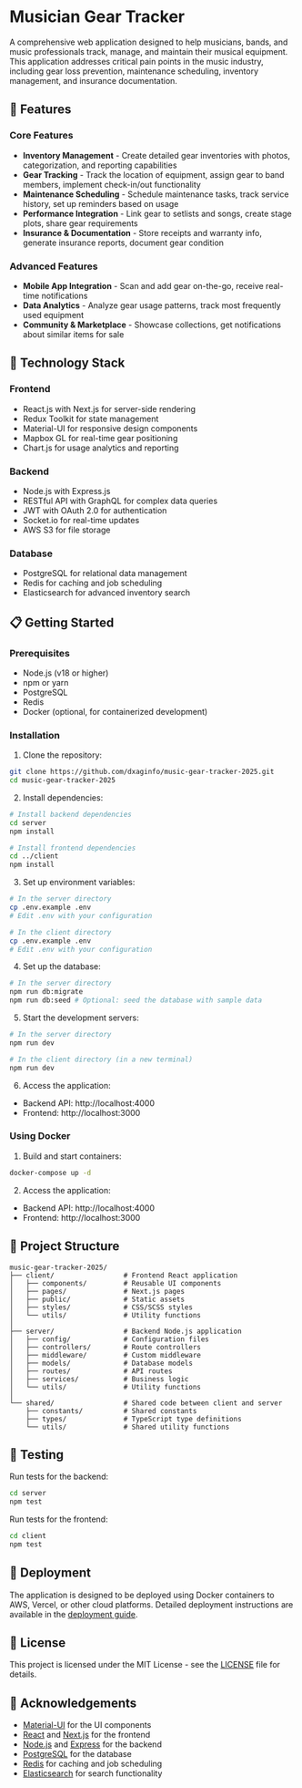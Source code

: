 # Musician Gear Tracker

A comprehensive web application designed to help musicians, bands, and music professionals track, manage, and maintain their musical equipment. This application addresses critical pain points in the music industry, including gear loss prevention, maintenance scheduling, inventory management, and insurance documentation.

## 🎸 Features

### Core Features

- **Inventory Management** - Create detailed gear inventories with photos, categorization, and reporting capabilities
- **Gear Tracking** - Track the location of equipment, assign gear to band members, implement check-in/out functionality
- **Maintenance Scheduling** - Schedule maintenance tasks, track service history, set up reminders based on usage
- **Performance Integration** - Link gear to setlists and songs, create stage plots, share gear requirements
- **Insurance & Documentation** - Store receipts and warranty info, generate insurance reports, document gear condition

### Advanced Features

- **Mobile App Integration** - Scan and add gear on-the-go, receive real-time notifications
- **Data Analytics** - Analyze gear usage patterns, track most frequently used equipment
- **Community & Marketplace** - Showcase collections, get notifications about similar items for sale

## 🚀 Technology Stack

### Frontend
- React.js with Next.js for server-side rendering
- Redux Toolkit for state management
- Material-UI for responsive design components
- Mapbox GL for real-time gear positioning
- Chart.js for usage analytics and reporting

### Backend
- Node.js with Express.js
- RESTful API with GraphQL for complex data queries
- JWT with OAuth 2.0 for authentication
- Socket.io for real-time updates
- AWS S3 for file storage

### Database
- PostgreSQL for relational data management
- Redis for caching and job scheduling
- Elasticsearch for advanced inventory search

## 📋 Getting Started

### Prerequisites

- Node.js (v18 or higher)
- npm or yarn
- PostgreSQL
- Redis
- Docker (optional, for containerized development)

### Installation

1. Clone the repository:
```bash
git clone https://github.com/dxaginfo/music-gear-tracker-2025.git
cd music-gear-tracker-2025
```

2. Install dependencies:
```bash
# Install backend dependencies
cd server
npm install

# Install frontend dependencies
cd ../client
npm install
```

3. Set up environment variables:
```bash
# In the server directory
cp .env.example .env
# Edit .env with your configuration

# In the client directory
cp .env.example .env
# Edit .env with your configuration
```

4. Set up the database:
```bash
# In the server directory
npm run db:migrate
npm run db:seed # Optional: seed the database with sample data
```

5. Start the development servers:
```bash
# In the server directory
npm run dev

# In the client directory (in a new terminal)
npm run dev
```

6. Access the application:
- Backend API: http://localhost:4000
- Frontend: http://localhost:3000

### Using Docker

1. Build and start containers:
```bash
docker-compose up -d
```

2. Access the application:
- Backend API: http://localhost:4000
- Frontend: http://localhost:3000

## 📁 Project Structure

```
music-gear-tracker-2025/
├── client/                 # Frontend React application
│   ├── components/         # Reusable UI components
│   ├── pages/              # Next.js pages
│   ├── public/             # Static assets
│   ├── styles/             # CSS/SCSS styles
│   └── utils/              # Utility functions
│
├── server/                 # Backend Node.js application
│   ├── config/             # Configuration files
│   ├── controllers/        # Route controllers
│   ├── middleware/         # Custom middleware
│   ├── models/             # Database models
│   ├── routes/             # API routes
│   ├── services/           # Business logic
│   └── utils/              # Utility functions
│
└── shared/                 # Shared code between client and server
    ├── constants/          # Shared constants
    ├── types/              # TypeScript type definitions
    └── utils/              # Shared utility functions
```

## 🧪 Testing

Run tests for the backend:
```bash
cd server
npm test
```

Run tests for the frontend:
```bash
cd client
npm test
```

## 🚢 Deployment

The application is designed to be deployed using Docker containers to AWS, Vercel, or other cloud platforms. Detailed deployment instructions are available in the [deployment guide](DEPLOYMENT.md).

## 📜 License

This project is licensed under the MIT License - see the [LICENSE](LICENSE) file for details.

## 🙏 Acknowledgements

- [Material-UI](https://mui.com/) for the UI components
- [React](https://reactjs.org/) and [Next.js](https://nextjs.org/) for the frontend
- [Node.js](https://nodejs.org/) and [Express](https://expressjs.com/) for the backend
- [PostgreSQL](https://www.postgresql.org/) for the database
- [Redis](https://redis.io/) for caching and job scheduling
- [Elasticsearch](https://www.elastic.co/) for search functionality